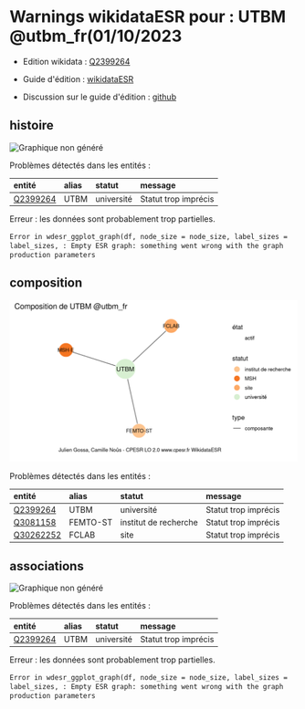 Warnings wikidataESR pour : UTBM @utbm_fr(01/10/2023
================

- Edition wikidata : [Q2399264](https://www.wikidata.org/wiki/Q2399264)
- Guide d'édition : [wikidataESR](https://github.com/cpesr/wikidataESR/)

- Discussion sur le guide d'édition : [github](https://github.com/cpesr/wikidataESR/issues)



## histoire 

![Graphique non généré](Q2399264-histoire.png) 

Problèmes détectés dans les entités :

|entité                                             |alias |statut     |message              |
|:--------------------------------------------------|:-----|:----------|:--------------------|
|[Q2399264](https://www.wikidata.org/wiki/Q2399264) |UTBM  |université |Statut trop imprécis |

 


Erreur : les données sont probablement trop partielles.
```
Error in wdesr_ggplot_graph(df, node_size = node_size, label_sizes = label_sizes, : Empty ESR graph: something went wrong with the graph production parameters

``` 



## composition 

![Graphique non généré](Q2399264-composition.png) 

Problèmes détectés dans les entités :

|entité                                               |alias    |statut                |message              |
|:----------------------------------------------------|:--------|:---------------------|:--------------------|
|[Q2399264](https://www.wikidata.org/wiki/Q2399264)   |UTBM     |université            |Statut trop imprécis |
|[Q3081158](https://www.wikidata.org/wiki/Q3081158)   |FEMTO-ST |institut de recherche |Statut trop imprécis |
|[Q30262252](https://www.wikidata.org/wiki/Q30262252) |FCLAB    |site                  |Statut trop imprécis |

 



## associations 

![Graphique non généré](Q2399264-associations.png) 

Problèmes détectés dans les entités :

|entité                                             |alias |statut     |message              |
|:--------------------------------------------------|:-----|:----------|:--------------------|
|[Q2399264](https://www.wikidata.org/wiki/Q2399264) |UTBM  |université |Statut trop imprécis |

 


Erreur : les données sont probablement trop partielles.
```
Error in wdesr_ggplot_graph(df, node_size = node_size, label_sizes = label_sizes, : Empty ESR graph: something went wrong with the graph production parameters

``` 

